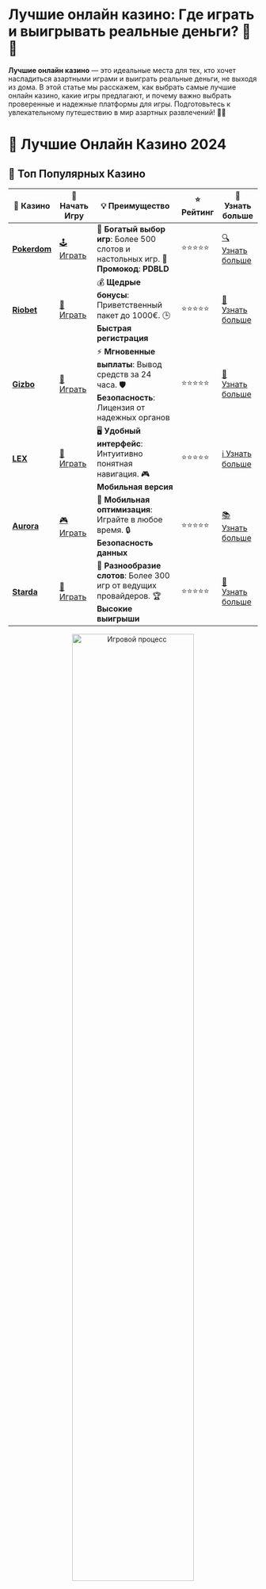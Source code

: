 # Лучшие онлайн казино: Где играть и выигрывать реальные деньги? 🎰💎

**Лучшие онлайн казино** — это идеальные места для тех, кто хочет насладиться азартными играми и выиграть реальные деньги, не выходя из дома. В этой статье мы расскажем, как выбрать самые лучшие онлайн казино, какие игры предлагают, и почему важно выбрать проверенные и надежные платформы для игры. Подготовьтесь к увлекательному путешествию в мир азартных развлечений! 🚀🎉

# 🎰 Лучшие Онлайн Казино 2024

## 🌟 Топ Популярных Казино

| 🎲 **Казино** | 🔗 **Начать Игру** | 💡 **Преимущество** | ⭐ **Рейтинг** | 🔗 **Узнать больше** |
|--------------|---------------------|---------------------|----------------|----------------------|
| [**Pokerdom**](https://brandplay.link/4k77v2yx) | [🕹️ Играть](https://brandplay.link/4k77v2yx) | 🎉 **Богатый выбор игр**: Более 500 слотов и настольных игр. 🎁 **Промокод**: **PDBLD** | ⭐⭐⭐⭐⭐ | [🔍 Узнать больше](https://brandplay.link/4k77v2yx) |
| [**Riobet**](https://brandplay.link/7xBLTPyj) | [🎰 Играть](https://brandplay.link/7xBLTPyj) | 💰 **Щедрые бонусы**: Приветственный пакет до 1000€. 🕒 **Быстрая регистрация** | ⭐⭐⭐⭐⭐ | [📖 Узнать больше](https://brandplay.link/7xBLTPyj) |
| [**Gizbo**](https://brandplay.link/bprXw4YV) | [🎲 Играть](https://brandplay.link/bprXw4YV) | ⚡ **Мгновенные выплаты**: Вывод средств за 24 часа. 🛡️ **Безопасность**: Лицензия от надежных органов | ⭐⭐⭐⭐⭐ | [📝 Узнать больше](https://brandplay.link/bprXw4YV) |
| [**LEX**](https://brandplay.link/zW4hdDFV) | [🤑 Играть](https://brandplay.link/zW4hdDFV) | 🖥️ **Удобный интерфейс**: Интуитивно понятная навигация. 🎮 **Мобильная версия** | ⭐⭐⭐⭐⭐ | [ℹ️ Узнать больше](https://brandplay.link/zW4hdDFV) |
| [**Aurora**](https://10trafic-stat2.com/click/668546556bcc6313411604bd/6766/13032/subaccount) | [🎮 Играть](https://10trafic-stat2.com/click/668546556bcc6313411604bd/6766/13032/subaccount) | 📱 **Мобильная оптимизация**: Играйте в любое время. 🔒 **Безопасность данных** | ⭐⭐⭐⭐⭐ | [📚 Узнать больше](https://10trafic-stat2.com/click/668546556bcc6313411604bd/6766/13032/subaccount) |
| [**Starda**](https://brandplay.link/fB7xwRFL) | [🎯 Играть](https://brandplay.link/fB7xwRFL) | 🎰 **Разнообразие слотов**: Более 300 игр от ведущих провайдеров. 🏆 **Высокие выигрыши** | ⭐⭐⭐⭐⭐ | [🔎 Узнать больше](https://brandplay.link/fB7xwRFL) |

<div align="center">
    <img src="https://i.pinimg.com/originals/87/9e/b9/879eb9354dd0699582408b68f2e253b2.gif" alt="Игровой процесс" width="70%">
</div>

## 💎 Лучшие Бонусы и Акции

| 🎲 **Казино** | 🔗 **Начать Игру** | 💡 **Преимущество** | ⭐ **Рейтинг** | 🔗 **Узнать больше** |
|--------------|---------------------|---------------------|----------------|----------------------|
| [**Kometa**](https://brandplay.link/8ZymQJV8) | [🎰 Играть](https://brandplay.link/8ZymQJV8) | 🎁 **Эксклюзивные бонусы**: Регулярные акции и промо. 🔄 **Программы лояльности** | ⭐⭐⭐⭐☆ | [🔍 Узнать больше](https://brandplay.link/8ZymQJV8) |
| [**R7**](https://brandplay.link/bMd3Yjsw) | [🕹️ Играть](https://brandplay.link/bMd3Yjsw) | 🕒 **Круглосуточная поддержка**: Всегда на связи. 💸 **Высокие лимиты** | ⭐⭐⭐⭐☆ | [📖 Узнать больше](https://brandplay.link/bMd3Yjsw) |
| [**7K**](https://brandplay.link/BvQyFShp) | [🎲 Играть](https://brandplay.link/BvQyFShp) | 🌟 **Эксклюзивные бонусы**: Только для VIP игроков. 🎉 **Сезонные акции** | ⭐⭐⭐⭐☆ | [📝 Узнать больше](https://brandplay.link/BvQyFShp) |
| [**Kent**](https://brandplay.link/Fv2WP3js) | [🤑 Играть](https://brandplay.link/Fv2WP3js) | 📈 **Высокий RTP**: Более 98%. 💼 **Профессиональная поддержка** | ⭐⭐⭐⭐☆ | [ℹ️ Узнать больше](https://brandplay.link/Fv2WP3js) |
| [**1Xslots**](https://brandplay.link/hSB1khtr) | [🎮 Играть](https://brandplay.link/hSB1khtr) | 🎉 **Множество акций**: Еженедельные бонусы и турниры. 🛡️ **Безопасность** | ⭐⭐⭐⭐☆ | [📚 Узнать больше](https://brandplay.link/hSB1khtr) |
| [**Gama**](https://brandplay.link/j6NMKsDz) | [🎯 Играть](https://brandplay.link/j6NMKsDz) | 🔍 **Интуитивный интерфейс**: Легкость использования. 🏅 **Престижные турниры** | ⭐⭐⭐⭐☆ | [🔎 Узнать больше](https://brandplay.link/j6NMKsDz) |

<div align="center">
    <img src="https://i.pinimg.com/originals/87/9e/b9/879eb9354dd0699582408b68f2e253b2.gif" alt="Игровой процесс" width="70%">
</div>

## 🚀 Быстрые Выигрыши и Поддержка

| 🎲 **Казино** | 🔗 **Начать Игру** | 💡 **Преимущество** | ⭐ **Рейтинг** | 🔗 **Узнать больше** |
|--------------|---------------------|---------------------|----------------|----------------------|
| [**Onion**](https://brandplay.link/zBGRVpQ9) | [🎰 Играть](https://brandplay.link/zBGRVpQ9) | 🤑 **Низкие ставки**: Идеально для начинающих. 🔄 **Быстрые выводы** | ⭐⭐⭐⭐☆ | [🔍 Узнать больше](https://brandplay.link/zBGRVpQ9) |
| [**Чемпион**](https://temon-gter.cfd/go/lRq?p80412p304504pcc44t17455) | [🕹️ Играть](https://temon-gter.cfd/go/lRq?p80412p304504pcc44t17455) | 🏅 **Лояльная программа**: Награды за активность. 🎁 **Ежемесячные бонусы** | ⭐⭐⭐⭐☆ | [📖 Узнать больше](https://temon-gter.cfd/go/lRq?p80412p304504pcc44t17455) |
| [**Vavada**](https://vavadapartner.pro/?promo=ea5c9275-6854-4505-94fc-95ab18221945-linkb2) | [🎲 Играть](https://vavadapartner.pro/?promo=ea5c9275-6854-4505-94fc-95ab18221945-linkb2) | 🚀 **Быстрая регистрация**: Начните играть мгновенно. 🔐 **Безопасные транзакции** | ⭐⭐⭐⭐☆ | [📝 Узнать больше](https://vavadapartner.pro/?promo=ea5c9275-6854-4505-94fc-95ab18221945-linkb2) |
| [**Friends**](https://gofriends.kim/linkb2) | [🤑 Играть](https://gofriends.kim/linkb2) | 🤝 **Социальные игры**: Играйте с друзьями. 🌐 **Мультиплатформенность** | ⭐⭐⭐⭐☆ | [ℹ️ Узнать больше](https://gofriends.kim/linkb2) |
| [**1WIN**](https://brandplay.link/smXVpBbG) | [🎮 Играть](https://brandplay.link/smXVpBbG) | 🏆 **Турниры с большими призами**: Присоединяйтесь к состязаниям. 🎯 **Акции каждый день** | ⭐⭐⭐⭐⭐ | [🔍 Узнать больше](https://brandplay.link/smXVpBbG) |
| [**Drip**](https://drp-ircp01.com/c07e6a3db) | [🎯 Играть](https://drp-ircp01.com/c07e6a3db) | 🌐 **Инновационные игры**: Новейшие игровые технологии. 🛡️ **Высокая безопасность** | ⭐⭐⭐⭐☆ | [🔎 Узнать больше](https://drp-ircp01.com/c07e6a3db) |

✨ **Выбирайте лучшее казино для себя и наслаждайтесь игрой! Удачи!** ✨

![Лучшие онлайн казино](https://i.pinimg.com/originals/a9/29/6e/a9296ea1cf6a7c20a985e593451f0323.png)

<div align="center">
    <img src="https://i.pinimg.com/originals/87/9e/b9/879eb9354dd0699582408b68f2e253b2.gif" alt="Лучшие онлайн казино" width="70%">
</div>

---

### Что отличает **лучшие онлайн казино**? 🤔

**Лучшие онлайн казино** — это платформы, которые обеспечивают игрокам высококачественные игры, отличные бонусы и безопасные условия для игры на деньги. Качество казино зависит от множества факторов, таких как лицензирование, бонусные предложения, выбор игр и отзывы других игроков.

Вот несколько ключевых факторов, которые отличают лучшие онлайн казино:

1. **Лицензирование и безопасность** 🔒  
   Лицензированные казино гарантируют, что все игры честные, а ваши деньги и личные данные находятся в безопасности.

2. **Бонусы и акции** 🎁  
   Лучшие онлайн казино всегда предлагают щедрые бонусы, включая бездепозитные бонусы, фриспины и бонусы на депозиты.

3. **Выбор игр** 🎮  
   В лучших казино доступен широкий выбор игровых автоматов, настольных игр, покера и других развлечений.

4. **Методы оплаты и вывода средств** 💳  
   Казино с удобными методами пополнения и вывода средств обеспечивают игрокам комфорт и безопасность в финансовых операциях.

---

### Как выбрать **лучшие онлайн казино**? 🔍

1. **Проверьте лицензию и репутацию казино** 🏅  
   Надежные казино всегда имеют лицензию от уважаемых регуляторов. Это гарантирует, что игры честны, а казино работает в соответствии с законами. Также обратите внимание на отзывы игроков — это поможет вам избежать мошенничества.

2. **Изучите бонусные предложения** 🎉  
   Лучшие казино предлагают не только приветственные бонусы, но и различные акции, такие как фриспины, бонусы за депозит и турниры. Убедитесь, что бонусные условия выгодные и честные.

3. **Выбор игр и софт** 🎰  
   Играйте в казино, которое предлагает качественные и разнообразные игры от известных провайдеров, таких как NetEnt, Microgaming, Playtech и других. Это гарантирует вам высококачественные графику, анимацию и честные результаты.

4. **Удобные методы оплаты** 💳  
   Выбирайте казино с быстрыми и удобными методами пополнения и вывода средств. Лучше всего, если казино поддерживает популярные способы оплаты, такие как банковские карты, электронные кошельки, криптовалюты и другие.

---

### Преимущества игры в **лучших онлайн казино** 🎯

1. **Надежность и безопасность** 🛡  
   Вы можете быть уверены, что ваше личное и финансовое положение будет в безопасности, если выберете лицензированное и проверенное казино. 

2. **Множество бонусов и акций** 💥  
   Лучшие казино всегда предлагают различные бонусы, включая фриспины, бонусы на депозиты и кэшбэк. Это помогает увеличить баланс и продлить игру.

3. **Большой выбор игр и провайдеров** 🎮  
   Лучшие казино предоставляют игрокам доступ к большому выбору игр: слоты, рулетка, покер, блэкджек и другие. Кроме того, они сотрудничают с крупнейшими провайдерами программного обеспечения, что гарантирует высокое качество и интересный игровой процесс.

4. **Простота вывода выигрышей** 💸  
   В лучших казино игроки могут быстро и безопасно вывести свои выигрыши с помощью различных методов оплаты. Это особенно важно для игроков, которые хотят легко и быстро получить свои деньги.

---

### ТОП-3 критериев выбора **лучших онлайн казино** 🎯

1. **Лицензия и защита игроков** 🏅  
   Казино, которое имеет лицензию от официальных органов (например, MGA, UKGC, Curacao), защищает интересы игроков и гарантирует честность игры.

2. **Качество клиентской поддержки** 💬  
   Хорошее казино всегда готово помочь своим пользователям. Проверьте, предлагает ли казино круглосуточную поддержку через чат, email или телефон.

3. **Выбор методов вывода и пополнения** 💳  
   Удобство и скорость пополнения и вывода средств — важный фактор при выборе казино. Чем больше способов для пополнения счета и вывода выигрышей, тем лучше.

---

### Как повысить свои шансы на успех в **лучших онлайн казино**? 📈

1. **Изучайте правила игр** 🎓  
   Прежде чем начать играть, ознакомьтесь с правилами выбранной игры, будь то слот, рулетка или покер. Знание игры увеличит ваши шансы на выигрыш.

2. **Используйте бонусы с умом** 🎁  
   Бонусы — это отличный способ увеличить свой баланс и продлить игру. Однако не забывайте проверять требования по отыгрышу бонусов, чтобы избежать неприятных сюрпризов.

3. **Управляйте своим банкроллом** 💰  
   Установите лимит на свои ставки и не выходите за пределы, чтобы не потерять больше, чем планировали. Это поможет вам оставаться в выигрыше и контролировать свои расходы.

---

### Заключение: выбирайте **лучшие онлайн казино** и играйте с уверенностью! 🎰💎

**Лучшие онлайн казино** — это место, где можно не только весело провести время, но и выиграть реальные деньги. Чтобы получить максимальное удовольствие от игры, выбирайте казино с хорошей репутацией, выгодными бонусами и широким выбором игр.

💬 **Не ждите! Откройте для себя лучшие онлайн казино прямо сейчас и начните выигрывать!**
